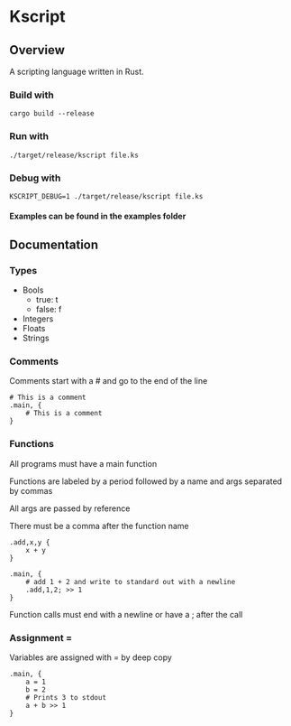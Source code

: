 # Kscript

## Overview

A scripting language written in Rust.

### Build with

```
cargo build --release
```

### Run with

```
./target/release/kscript file.ks
```

### Debug with
```
KSCRIPT_DEBUG=1 ./target/release/kscript file.ks
```

#### Examples can be found in the examples folder

## Documentation

### Types
* Bools
    * true: t
    * false: f
* Integers
* Floats
* Strings

### Comments
Comments start with a # and go to the end of the line

```
# This is a comment
.main, {
    # This is a comment
}
```

### Functions
All programs must have a main function

Functions are labeled by a period followed by a name and args separated by commas

All args are passed by reference

There must be a comma after the function name
```
.add,x,y {
    x + y
}

.main, {
    # add 1 + 2 and write to standard out with a newline
    .add,1,2; >> 1
}
```

Function calls must end with a newline or have a ; after the call

### Assignment =
Variables are assigned with = by deep copy
```
.main, {
    a = 1
    b = 2
    # Prints 3 to stdout
    a + b >> 1
}
```
